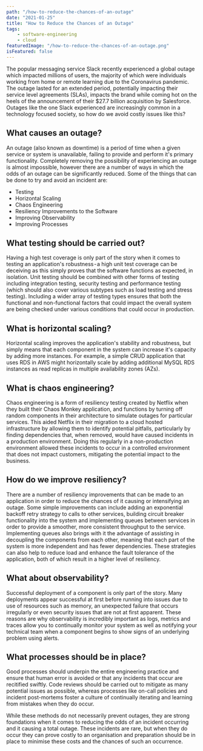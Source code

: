 ```yaml
---
path: "/how-to-reduce-the-chances-of-an-outage"
date: "2021-01-25"
title: "How to Reduce the Chances of an Outage"
tags:
    - software-engineering
    - cloud
featuredImage: "/how-to-reduce-the-chances-of-an-outage.png"
isFeatured: false
---
```

The popular messaging service Slack recently experienced a global outage which impacted millions of users, the majority of which were individuals working from home or remote learning due to the Coronavirus pandemic. The outage lasted for an extended period, potentially impacting their service level agreements (SLAs), impacts the brand while coming hot on the heels of the announcement of their $27.7 billion acquisition by Salesforce. Outages like the one Slack experienced are increasingly common in a technology focused society, so how do we avoid costly issues like this?

## What causes an outage?
An outage (also known as downtime) is a period of time when a given service or system is unavailable, failing to provide and perform  it's primary functionality. Completely removing the possibility of experiencing an outage is almost impossible, however there are a number of ways in which the odds of an outage can be significantly reduced. Some of the things that can be done to try and avoid an incident are:
* Testing
* Horizontal Scaling
* Chaos Engineering
* Resiliency Improvements to the Software
* Improving Observability
* Improving Processes

## What testing should be carried out?
Having a high test coverage is only part of the story when it comes to testing an application's robustness - a high unit test coverage can be deceiving as this simply proves that the software functions as expected, in isolation. Unit testing should be combined with other forms of testing including integration testing, security testing and performance testing (which should also cover various subtypes such as load testing and stress testing). Including a wider array of testing types ensures that both the functional and non-functional factors that could impact the overall system are being checked under various conditions that could occur in production.

## What is horizontal scaling?
Horizontal scaling improves the application's stability and robustness, but simply means that each component in the system can increase it's capacity by adding more instances. For example, a simple CRUD application that uses RDS in AWS might horizontally scale by adding additional MySQL RDS instances as read replicas in multiple availability zones (AZs).

## What is chaos engineering?
Chaos engineering is a form of resiliency testing created by Netflix when they built their Chaos Monkey application, and functions by turning off random components in their architecture to simulate outages for particular services. This aided Netflix in their migration to a cloud hosted infrastructure by allowing them to identify potential pitfalls, particularly by finding dependencies that, when removed, would have caused incidents in a production environment. Doing this regularly in a non-production environment allowed these incidents to occur in a controlled environment that does not impact customers, mitigating the potential impact to the business.

## How do we improve resiliency?
There are a number of resiliency improvements that can be made to an application in order to reduce the chances of it causing or intensifying an outage. Some simple improvements can include adding an exponential backoff retry strategy to calls to other services, building circuit breaker functionality into the system and implementing queues between services in order to provide a smoother, more consistent throughput to the service. Implementing queues also brings with it the advantage of assisting in decoupling the components from each other, meaning that each part of the system is more independent and has fewer dependencies. These strategies can also help to reduce load and enhance the fault tolerance of the application, both of which result in a higher level of resiliency.

## What about observability?
Successful deployment of a component is only part of the story. Many deployments appear successful at first before running into issues due to use of resources such as memory, an unexpected failure that occurs irregularly or even security issues that are not at first apparent. These reasons are why observability is incredibly important as logs, metrics and traces allow you to continually monitor your system as well as notifying your technical team when a component begins to show signs of an underlying problem using alerts.

## What processes should be in place?
Good processes should underpin the entire engineering practice and ensure that human error is avoided or that any incidents that occur are recitified swiftly. Code reviews should be carried out to mitigate as many potential issues as possible, whereas processes like on-call policies and incident post-mortems foster a culture of continually iterating and learning from mistakes when they do occur.


While these methods do not necessarily prevent outages, they are strong foundations when it comes to reducing the odds of an incident occurring and it causing a total outage. These incidents are rare, but when they do occur they can prove costly to an organisation and preparation should be in place to minimise these costs and the chances of such an occurrence.